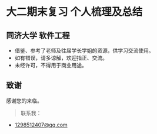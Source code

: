 # 大二期末复习 个人梳理及总结
## 同济大学 软件工程 
* 借鉴、参考了老师及往届学长学姐的资源，供学习交流使用。
* 如有错误，请多谅解，欢迎指正、交流。
* 未经许可，不得用于商业用途。

## 致谢
感谢您的来临。
> 联系我：
* 1298512407@qq.com
